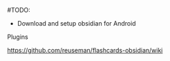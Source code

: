 #TODO: 
- Download and setup obsidian for Android







Plugins


https://github.com/reuseman/flashcards-obsidian/wiki